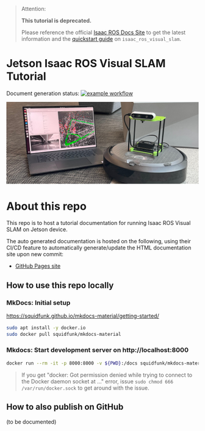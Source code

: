 > Attention:
> 
>
> **This tutorial is deprecated.**
>
> Please reference the official [Isaac ROS Docs Site](https://nvidia-isaac-ros.github.io/) to get the latest information and the [quickstart guide](https://nvidia-isaac-ros.github.io/repositories_and_packages/isaac_ros_visual_slam/isaac_ros_visual_slam/index.html#quickstart) on `isaac_ros_visual_slam`.

# Jetson Isaac ROS Visual SLAM Tutorial

Document generation status: [![example workflow](https://github.com/NVIDIA-AI-IOT/jetson_isaac_ros_visual_slam_tutorial/actions/workflows/ci.yml/badge.svg)](https://github.com/NVIDIA-AI-IOT/jetson_isaac_ros_visual_slam_tutorial/actions)


![](./docs/images/JON-on-Create3_VSLAM-RViz.jpg)

# About this repo

This repo is to host a tutorial documentation for running Isaac ROS Visual SLAM on Jetson device.

The auto generated documentation is hosted on the following, using their CI/CD feature to automatically generate/update the HTML documentation site upon new commit:
  - [GitHub Pages site](https://nvidia-ai-iot.github.io/jetson_isaac_ros_visual_slam_tutorial)

## How to use this repo locally

### MkDocs: Initial setup

https://squidfunk.github.io/mkdocs-material/getting-started/

```bash
sudo apt install -y docker.io
sudo docker pull squidfunk/mkdocs-material
```

### Mkdocs: Start development server on http://localhost:8000

```bash
docker run --rm -it -p 8000:8000 -v ${PWD}:/docs squidfunk/mkdocs-material
```

> If you get "docker: Got permission denied while trying to connect to the Docker daemon socket at ..." error, 
> issue `sudo chmod 666 /var/run/docker.sock` to get around with the issue.

## How to also publish on GitHub

(to be documented)